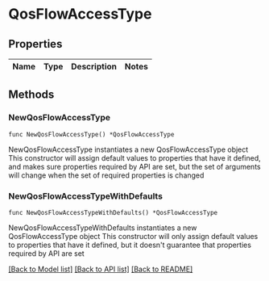 # QosFlowAccessType

## Properties

Name | Type | Description | Notes
------------ | ------------- | ------------- | -------------

## Methods

### NewQosFlowAccessType

`func NewQosFlowAccessType() *QosFlowAccessType`

NewQosFlowAccessType instantiates a new QosFlowAccessType object
This constructor will assign default values to properties that have it defined,
and makes sure properties required by API are set, but the set of arguments
will change when the set of required properties is changed

### NewQosFlowAccessTypeWithDefaults

`func NewQosFlowAccessTypeWithDefaults() *QosFlowAccessType`

NewQosFlowAccessTypeWithDefaults instantiates a new QosFlowAccessType object
This constructor will only assign default values to properties that have it defined,
but it doesn't guarantee that properties required by API are set


[[Back to Model list]](../README.md#documentation-for-models) [[Back to API list]](../README.md#documentation-for-api-endpoints) [[Back to README]](../README.md)


